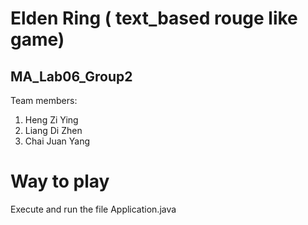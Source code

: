 # Elden Ring ( text_based rouge like game)

## MA_Lab06_Group2
Team members:
1. Heng Zi Ying
2. Liang Di Zhen
3. Chai Juan Yang


# Way to play
Execute and run the file Application.java

